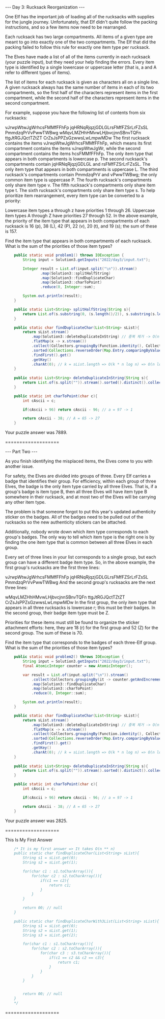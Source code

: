 --- Day 3: Rucksack Reorganization ---

One Elf has the important job of loading all of the rucksacks with supplies for the jungle journey. Unfortunately, that Elf didn't quite follow the packing instructions, and so a few items now need to be rearranged.

Each rucksack has two large compartments. All items of a given type are meant to go into exactly one of the two compartments. The Elf that did the packing failed to follow this rule for exactly one item type per rucksack.

The Elves have made a list of all of the items currently in each rucksack (your puzzle input), but they need your help finding the errors. Every item type is identified by a single lowercase or uppercase letter (that is, a and A refer to different types of items).

The list of items for each rucksack is given as characters all on a single line. A given rucksack always has the same number of items in each of its two compartments, so the first half of the characters represent items in the first compartment, while the second half of the characters represent items in the second compartment.

For example, suppose you have the following list of contents from six rucksacks:

vJrwpWtwJgWrhcsFMMfFFhFp
jqHRNqRjqzjGDLGLrsFMfFZSrLrFZsSL
PmmdzqPrVvPwwTWBwg
wMqvLMZHhHMvwLHjbvcjnnSBnvTQFn
ttgJtRGJQctTZtZT
CrZsJsPPZsGzwwsLwLmpwMDw
The first rucksack contains the items vJrwpWtwJgWrhcsFMMfFFhFp, which means its first compartment contains the items vJrwpWtwJgWr, while the second compartment contains the items hcsFMMfFFhFp. The only item type that appears in both compartments is lowercase p.
The second rucksack's compartments contain jqHRNqRjqzjGDLGL and rsFMfFZSrLrFZsSL. The only item type that appears in both compartments is uppercase L.
The third rucksack's compartments contain PmmdzqPrV and vPwwTWBwg; the only common item type is uppercase P.
The fourth rucksack's compartments only share item type v.
The fifth rucksack's compartments only share item type t.
The sixth rucksack's compartments only share item type s.
To help prioritize item rearrangement, every item type can be converted to a priority:

Lowercase item types a through z have priorities 1 through 26.
Uppercase item types A through Z have priorities 27 through 52.
In the above example, the priority of the item type that appears in both compartments of each rucksack is 16 (p), 38 (L), 42 (P), 22 (v), 20 (t), and 19 (s); the sum of these is 157.

Find the item type that appears in both compartments of each rucksack. What is the sum of the priorities of those item types?

~~~java
    public static void problem1() throws IOException {
        String input = Solution3.getInputs("2022/day3/input.txt");

        Integer result = List.of(input.split("\n")).stream()
                .map(Solution3::splitHalfString)
                .map(Solution3::findDuplicateChar)
                .map(Solution3::charToPoint)
                .reduce(0, Integer::sum);

        System.out.println(result);
    }

    public static List<String> splitHalfString(String s){
        return List.of(s.substring(0, (s.length()/2)), s.substring(s.length()/2));
    }

    public static char findDuplicateChar(List<String> sList){
        return sList.stream()
            .map(Solution3::deleteDuplicateInString) // 중복 제거 -> O(n log n) + O (n) => O(n log n)
            .flatMap(x -> x.stream())
            .collect(Collectors.groupingBy(Function.identity(), Collectors.counting())).entrySet().stream() // O(n)
            .sorted(Collections.reverseOrder(Map.Entry.comparingByValue()))// O(n log n)
            .findFirst().get()
            .getKey()
            .charAt(0); // k = sList.length => O(k * n log n) => O(n log n)
    }
    
    public static List<String> deleteDuplicateInString(String s){
        return List.of(s.split("")).stream().sorted().distinct().collect(toList());
    }

    public static int charToPoint(char c){
        int cAscii = c;

        if(cAscii > 96) return cAscii - 96; // a = 97 -> 1

        return cAscii - 38; // A = 65 -> 27
    }
~~~

Your puzzle answer was 7889.


===================

--- Part Two ---

As you finish identifying the misplaced items, the Elves come to you with another issue.

For safety, the Elves are divided into groups of three. Every Elf carries a badge that identifies their group. For efficiency, within each group of three Elves, the badge is the only item type carried by all three Elves. That is, if a group's badge is item type B, then all three Elves will have item type B somewhere in their rucksack, and at most two of the Elves will be carrying any other item type.

The problem is that someone forgot to put this year's updated authenticity sticker on the badges. All of the badges need to be pulled out of the rucksacks so the new authenticity stickers can be attached.

Additionally, nobody wrote down which item type corresponds to each group's badges. The only way to tell which item type is the right one is by finding the one item type that is common between all three Elves in each group.

Every set of three lines in your list corresponds to a single group, but each group can have a different badge item type. So, in the above example, the first group's rucksacks are the first three lines:

vJrwpWtwJgWrhcsFMMfFFhFp
jqHRNqRjqzjGDLGLrsFMfFZSrLrFZsSL
PmmdzqPrVvPwwTWBwg
And the second group's rucksacks are the next three lines:

wMqvLMZHhHMvwLHjbvcjnnSBnvTQFn
ttgJtRGJQctTZtZT
CrZsJsPPZsGzwwsLwLmpwMDw
In the first group, the only item type that appears in all three rucksacks is lowercase r; this must be their badges. In the second group, their badge item type must be Z.

Priorities for these items must still be found to organize the sticker attachment efforts: here, they are 18 (r) for the first group and 52 (Z) for the second group. The sum of these is 70.

Find the item type that corresponds to the badges of each three-Elf group. What is the sum of the priorities of those item types?

~~~java
    public static void problem2() throws IOException {
        String input = Solution3.getInputs("2022/day3/input.txt");
        final AtomicInteger counter = new AtomicInteger();

        var result = List.of(input.split("\n")).stream()
            .collect(Collectors.groupingBy(it -> counter.getAndIncrement() / 3)).values().stream()
            .map(Solution3::findDuplicateChar)
            .map(Solution3::charToPoint)
            .reduce(0, Integer::sum);

        System.out.println(result);
    }

    public static char findDuplicateChar(List<String> sList){
        return sList.stream()
            .map(Solution3::deleteDuplicateInString) // 중복 제거 -> O(n log n) + O (n) => O(n log n)
            .flatMap(x -> x.stream())
            .collect(Collectors.groupingBy(Function.identity(), Collectors.counting())).entrySet().stream() // O(n)
            .sorted(Collections.reverseOrder(Map.Entry.comparingByValue()))// O(n log n)
            .findFirst().get()
            .getKey()
            .charAt(0); // k = sList.length => O(k * n log n) => O(n log n)
    }
    
    public static List<String> deleteDuplicateInString(String s){
        return List.of(s.split("")).stream().sorted().distinct().collect(toList());
    }

    public static int charToPoint(char c){
        int cAscii = c;

        if(cAscii > 96) return cAscii - 96; // a = 97 -> 1

        return cAscii - 38; // A = 65 -> 27
    }
~~~

Your puzzle answer was 2825.


===================

This Is My First Answer

~~~java
    /* It is my first answer => It takes O(n ** n)
    public static char findDuplicateChar(List<String> sList){
        String s1 = sList.get(0);
        String s2 = sList.get(1);

        for(char c1 : s1.toCharArray()){
            for(char c2 : s2.toCharArray()){
                if(c1 == c2){
                    return c1;
                }
            }
        }

        return 00; // null
    }

    public static char findDuplicateCharWith3List(List<String> sList){
        String s1 = sList.get(0);
        String s2 = sList.get(1);
        String s3 = sList.get(2);

        for(char c1 : s1.toCharArray()){
            for(char c2 : s2.toCharArray()){
                for(char c3 : s3.toCharArray()){
                    if(c1 == c2 && c2 == c3){
                        return c1;
                    }
                }
            }
        }


        return 00; // null
    }
    */
~~~

===================
